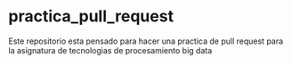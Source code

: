 # practica_pull_request
Este repositorio esta pensado para hacer una practica de pull request para la asignatura de tecnologias de procesamiento big data
